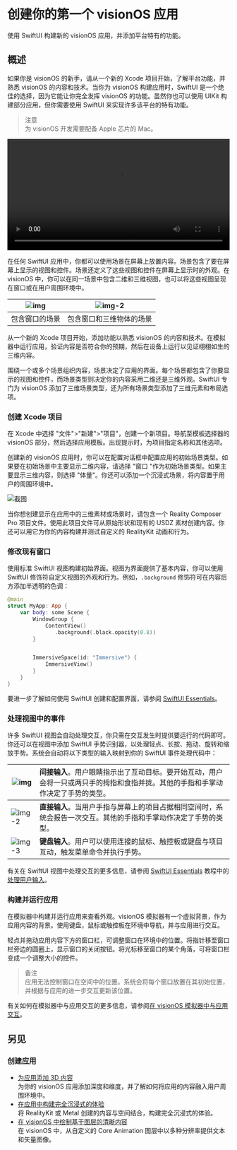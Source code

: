# 创建你的第一个 visionOS 应用

使用 SwiftUI 构建新的 visionOS 应用，并添加平台特有的功能。

## 概述

如果你是 visionOS 的新手，请从一个新的 Xcode 项目开始，了解平台功能，并熟悉 visionOS 的内容和技术。当你为 visionOS 构建应用时，SwiftUI 是一个绝佳的选择，因为它能让你完全发挥 visionOS 的功能。虽然你也可以使用 UIKit 构建部分应用，但你需要使用 SwiftUI 来实现许多该平台的特有功能。

> 注意  
> 为 visionOS 开发需要配备 Apple 芯片的 Mac。

<video controls src="https://docs-assets.developer.apple.com/published/40f2eeb392d88ba3d5475db92289a1e3/multiple-apps-overview.mp4" width="100%" title="视频"></video>

在任何 SwiftUI 应用中，你都可以使用场景在屏幕上放置内容。场景包含了要在屏幕上显示的视图和控件。场景还定义了这些视图和控件在屏幕上显示时的外观。在 visionOS 中，你可以在同一场景中包含二维和三维视图，也可以将这些视图呈现在窗口或在用户周围环境中。

![img](https://docs-assets.developer.apple.com/published/2128a03dea1096ca3ba51b13db64a4af/2D-window@2x.png) | ![img-2](https://docs-assets.developer.apple.com/published/6adf1416ed7edab76dc30986f976e45f/2D-and-3D-window@2x.png)
----- | -----
包含窗口的场景 | 包含窗口和三维物体的场景

从一个新的 Xcode 项目开始，添加功能以熟悉 visionOS 的内容和技术。在模拟器中运行应用，验证内容是否符合你的预期，然后在设备上运行以见证栩栩如生的三维内容。

围绕一个或多个场景组织内容，场景决定了应用的界面。每个场景都包含了你要显示的视图和控件，而场景类型则决定你的内容采用二维还是三维外观。SwiftUI 专门为 visionOS 添加了三维场景类型，还为所有场景类型添加了三维元素和布局选项。

### 创建 Xcode 项目

在 Xcode 中选择 "文件">"新建">"项目"，创建一个新项目。导航至模板选择器的 visionOS 部分，然后选择应用模板。出现提示时，为项目指定名称和其他选项。

创建新的 visionOS 应用时，你可以在配置对话框中配置应用的初始场景类型。如果要在初始场景中主要显示二维内容，请选择 "窗口 "作为初始场景类型。如果主要显示三维内容，则选择 "体量"。你还可以添加一个沉浸式场景，将内容置于用户的周围环境中。

![截图](https://docs-assets.developer.apple.com/published/8ce394114263dbab766500aa0ae209a6/xcode-template-options~dark@2x.png)

当你想创建显示在应用中的三维素材或场景时，请包含一个 Reality Composer Pro 项目文件。使用此项目文件可从原始形状和现有的 USDZ 素材创建内容。你还可以用它为你的内容构建并测试自定义的 RealityKit 动画和行为。

### 修改现有窗口

使用标准 SwiftUI 视图构建初始界面。视图为界面提供了基本内容，你可以使用 SwiftUI 修饰符自定义视图的外观和行为。例如，`.background` 修饰符可在内容后方添加半透明的色调：

```swift
@main
struct MyApp: App {
    var body: some Scene {
        WindowGroup {
            ContentView()
               .background(.black.opacity(0.8))
        }


        ImmersiveSpace(id: "Immersive") {
            ImmersiveView()
        }
    }
}
```

要进一步了解如何使用 SwiftUI 创建和配置界面，请参阅 [SwiftUI Essentials](https://developer.apple.com/tutorials/swiftui)。

### 处理视图中的事件

许多 SwiftUI 视图会自动处理交互，你只需在交互发生时提供要运行的代码即可。你还可以在视图中添加 SwiftUI 手势识别器，以处理轻点、长按、拖动、旋转和缩放手势。系统会自动将以下类型的输入映射到你的 SwiftUI 事件处理代码中：

![img](https://docs-assets.developer.apple.com/published/36b549ead5a549703b625119431fa6be/indirect-input@2x.png) | <span style="font-weight:normal">**间接输入**。用户眼睛指示出了互动目标。要开始互动，用户会将一只或两只手的拇指和食指并拢。其他的手指和手掌动作决定了手势的类型。</span> 
----- | :-----
![img-2](https://docs-assets.developer.apple.com/published/62fae83577ad55c14f38e0a51739f0f5/direct-input@2x.png) | **直接输入**。当用户手指与屏幕上的项目占据相同空间时，系统会报告一次交互。其他的手指和手掌动作决定了手势的类型。
![img-3](https://docs-assets.developer.apple.com/published/f94b7c0a6f4e2c59ab5b6d90d99eccc6/keyboard-input@2x.png) | **键盘输入**。用户可以使用连接的鼠标、触控板或键盘与项目互动，触发菜单命令并执行手势。

有关在 SwiftUI 视图中处理交互的更多信息，请参阅 [SwiftUI Essentials](https://developer.apple.com/tutorials/swiftui) 教程中的[处理用户输入](https://developer.apple.com/tutorials/swiftui/handling-user-input)。

### 构建并运行应用

在模拟器中构建并运行应用来查看外观。visionOS 模拟器有一个虚拟背景，作为应用内容的背景。使用键盘，鼠标或触控板在环境中导航，并与应用进行交互。

轻点并拖动应用内容下方的窗口栏，可调整窗口在环境中的位置。将指针移至窗口栏旁边的圆圈上，显示窗口的关闭按钮。将光标移至窗口的某个角落，可将窗口栏变成一个调整大小的控件。

> 备注  
> 应用无法控制窗口在空间中的位置。系统会将每个窗口放置在其初始位置，并根据与应用的进一步交互更新该位置。

有关如何在模拟器中与应用交互的更多信息，请参阅[在 visionOS 模拟器中与应用交互](https://developer.apple.com/documentation/Xcode/interacting-with-your-app-in-the-visionos-simulator)。

## 另见

### 创建应用

- [为应用添加 3D 内容](https://developer.apple.com/documentation/visionos/adding-3d-content-to-your-app)  
为你的 visionOS 应用添加深度和维度，并了解如何将应用的内容融入用户周围环境中。
- [在应用中构建完全沉浸式的体验](https://developer.apple.com/documentation/visionos/creating-fully-immersive-experiences)  
将 RealityKit 或 Metal 创建的内容与空间结合，构建完全沉浸式的体验。
- [在 visionOS 中绘制基于图层的清晰内容](https://developer.apple.com/documentation/visionos/drawing-sharp-layer-based-content)  
在 visionOS 中，从自定义的 Core Animation 图层中以多种分辨率提供文本和矢量图像。
